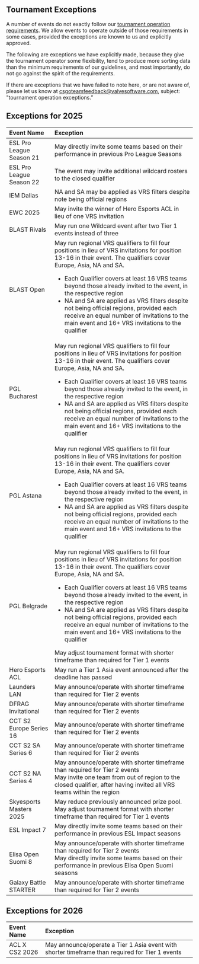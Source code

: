 ## Tournament Exceptions

A number of events do not exactly follow our [tournament operation requirements](https://github.com/ValveSoftware/counter-strike_rules_and_regs/blob/main/tournament-operation-requirements.md). We allow events to operate outside of those requirements in some cases, provided the exceptions are known to us and explicitly approved.

The following are exceptions we have explicitly made, because they give the tournament operator some flexibility, tend to produce more sorting data than the minimum requirements of our guidelines, and most importantly, do not go against the spirit of the requirements.

If there are exceptions that we have failed to note here, or are not aware of, please let us know at csgoteamfeedback@valvesoftware.com, subject: "tournament operation exceptions.”


## Exceptions for 2025

| Event Name | Exception |
|:-----------|:----------|
| ESL Pro League Season 21 | May directly invite some teams based on their performance in previous Pro League Seasons |
| ESL Pro League Season 22 | The event may invite additional wildcard rosters to the closed qualifier|
| IEM Dallas               | NA and SA may be applied as VRS filters despite note being official regions |
| EWC 2025                 | May invite the winner of Hero Esports ACL in lieu of one VRS invitation |
| BLAST Rivals             | May run one Wildcard event after two Tier 1 events instead of three |
| BLAST Open               | May run regional VRS qualifiers to fill four positions in lieu of VRS invitations for position 13-16 in their event. The qualifiers cover Europe, Asia, NA and SA.<ul><li>Each Qualifier covers at least 16 VRS teams beyond those already invited to the event, in the respective region</li><li>NA and SA are applied as VRS filters despite not being official regions, provided each receive an equal number of invitations to the main event and 16+ VRS invitations to the qualifier</li></ul>|
| PGL Bucharest            | May run regional VRS qualifiers to fill four positions in lieu of VRS invitations for position 13-16 in their event. The qualifiers cover Europe, Asia, NA and SA.<ul><li>Each Qualifier covers at least 16 VRS teams beyond those already invited to the event, in the respective region</li><li>NA and SA are applied as VRS filters despite not being official regions, provided each receive an equal number of invitations to the main event and 16+ VRS invitations to the qualifier</li></ul>|
| PGL Astana               | May run regional VRS qualifiers to fill four positions in lieu of VRS invitations for position 13-16 in their event. The qualifiers cover Europe, Asia, NA and SA.<ul><li>Each Qualifier covers at least 16 VRS teams beyond those already invited to the event, in the respective region</li><li>NA and SA are applied as VRS filters despite not being official regions, provided each receive an equal number of invitations to the main event and 16+ VRS invitations to the qualifier</li></ul>|
| PGL Belgrade             | May run regional VRS qualifiers to fill four positions in lieu of VRS invitations for position 13-16 in their event. The qualifiers cover Europe, Asia, NA and SA.<ul><li>Each Qualifier covers at least 16 VRS teams beyond those already invited to the event, in the respective region</li><li>NA and SA are applied as VRS filters despite not being official regions, provided each receive an equal number of invitations to the main event and 16+ VRS invitations to the qualifier</li></ul>May adjust tournament format with shorter timeframe than required for Tier 1 events |
| Hero Esports ACL         | May run a Tier 1 Asia event announced after the deadline has passed |
| Launders LAN             | May announce/operate with shorter timeframe than required for Tier 2 events |
| DFRAG Invitational       | May announce/operate with shorter timeframe than required for Tier 2 events |
| CCT S2 Europe Series 16  | May announce/operate with shorter timeframe than required for Tier 2 events |
| CCT S2 SA Series 6       | May announce/operate with shorter timeframe than required for Tier 2 events |
| CCT S2 NA Series 4       | May announce/operate with shorter timeframe than required for Tier 2 events <br />May invite one team from out of region to the closed qualifier, after having invited all VRS teams within the region |
| Skyesports Masters 2025       | May reduce previously announced prize pool.<br>May adjust tournament format with shorter timeframe than required for Tier 1 events |
| ESL Impact 7       | May directly invite some teams based on their performance in previous ESL Impact seasons |
| Elisa Open Suomi 8       | May announce/operate with shorter timeframe than required for Tier 2 events<br>May directly invite some teams based on their performance in previous Elisa Open Suomi seasons |
| Galaxy Battle STARTER    | May announce/operate with shorter timeframe than required for Tier 2 events |

## Exceptions for 2026

| Event Name | Exception |
|:-----------|:----------|
| ACL X CS2 2026         | May announce/operate a Tier 1 Asia event with shorter timeframe than required for Tier 1 events |